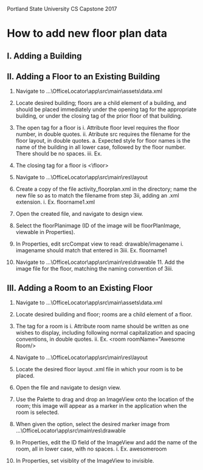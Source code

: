 Portland State University
CS Capstone 2017
 
# How to add new floor plan data

## I. Adding a Building

## II. Adding a Floor to an Existing Building 

1. Navigate to ...\OfficeLocator\app\src\main\assets\data.xml 

2. Locate desired building; floors are a child element of a building, and should be placed immediately under the opening tag for the appropriate building, or under the closing tag of the prior floor of that building.

3. The open tag for a floor is i. Attribute floor level requires the floor number, in double quotes. ii. Atribute src requires the filename for the floor layout, in double quotes. a. Expected style for floor names is the name of the building in all lower case, followed by the floor number. There should be no spaces. iii. Ex. 

4. The closing tag for a floor is <\floor> 

5. Navigate to ...\OfficeLocator\app\src\main\res\layout 

6. Create a copy of the file activity_floorplan.xml in the directory; name the new file so as to match the filename from step 3ii, adding an .xml extension. i. Ex. floorname1.xml 

7. Open the created file, and navigate to design view. 

8. Select the floorPlanimage (ID of the image will be floorPlanImage, viewable in Properties). 

9. In Properties, edit srcCompat view to read: drawable/imagename i. imagename should match that entered in 3iii. Ex. floorname1 

10. Navigate to ...\OfficeLocator\app\src\main\res\drawable 11. Add the image file for the floor, matching the naming convention of 3iii.

## III. Adding a Room to an Existing Floor

1. Navigate to ...\OfficeLocator\app\src\main\assets\data.xml 

2. Locate desired building and floor; rooms are a child element of a floor. 

3. The tag for a room is i. Attribute room name should be written as one wishes to display, including following normal capitalization and spacing conventions, in double quotes. ii. Ex. <room roomName="Awesome Room/> 

4. Navigate to ...\OfficeLocator\app\src\main\res\layout 

5. Locate the desired floor layout .xml file in which your room is to be placed. 

6. Open the file and navigate to design view. 

7. Use the Palette to drag and drop an ImageView onto the location of the room; this image will appear as a marker in the application when the room is selected.

8. When given the option, select the desired marker image from ...\OfficeLocator\app\src\main\res\drawable 

9. In Properties, edit the ID field of the ImageView and add the name of the room, all in lower case, with no spaces. i. Ex. awesomeroom 

10. In Properties, set visiblity of the ImageView to invisible.